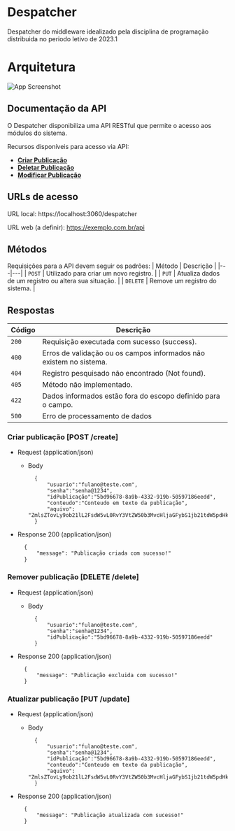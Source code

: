 
# Despatcher
Despatcher do middleware idealizado pela disciplina de programação distribuida no periodo letivo de 2023.1
#
# Arquitetura

![App Screenshot](https://cdn.discordapp.com/attachments/1110264962665943123/1110531478615502848/Captura_de_Tela_2023-05-23_as_08.35.19.png)

## Documentação da API

O Despatcher disponibiliza uma API RESTful que permite o acesso aos módulos do sistema.

Recursos disponíveis para acesso via API:

* [**Criar Publicação**](#reference/create)
* [**Deletar Publicação**](#reference/delete)
* [**Modificar Publicação**](#reference/update)


## URLs de acesso
URL local: https://localhost:3060/despatcher

URL web (a definir): https://exemplo.com.br/api


## Métodos
Requisições para a API devem seguir os padrões:
| Método | Descrição |
|---|---|
| `POST` | Utilizado para criar um novo registro. |
| `PUT` | Atualiza dados de um registro ou altera sua situação. |
| `DELETE` | Remove um registro do sistema. |


## Respostas

| Código | Descrição |
|---|---|
| `200` | Requisição executada com sucesso (success).|
| `400` | Erros de validação ou os campos informados não existem no sistema.|
| `404` | Registro pesquisado não encontrado (Not found).|
| `405` | Método não implementado.|
| `422` | Dados informados estão fora do escopo definido para o campo.|
| `500` | Erro de processamento de dados

### Criar publicação [POST /create]

+ Request (application/json)
    + Body

            {
                "usuario":"fulano@teste.com",
                "senha":"senha@1234",
                "idPublicação":"5bd96678-8a9b-4332-919b-50597186eedd",
                "conteudo":"Conteudo em texto da publicação",
                "aquivo": "ZmlsZTovLy9ob21lL2FsdW5vL0RvY3VtZW50b3MvcHljaGFybS1jb21tdW5pdHktMjAyMy4xLjIvYmluL3Jlc3RhcnQucHkK"
            }

+ Response 200 (application/json)

        {
            "message": "Publicação criada com sucesso!"
        }
### Remover publicação [DELETE /delete]

+ Request (application/json)
    + Body

            {
                "usuario":"fulano@teste.com",
                "senha":"senha@1234",
                "idPublicação":"5bd96678-8a9b-4332-919b-50597186eedd"
            }

+ Response 200 (application/json)

        {
            "message": "Publicação excluida com sucesso!"
        }

### Atualizar publicação [PUT /update]

+ Request (application/json)
    + Body

            {
                "usuario":"fulano@teste.com",
                "senha":"senha@1234",
                "idPublicação":"5bd96678-8a9b-4332-919b-50597186eedd",
                "conteudo":"Conteudo em texto da publicação",
                "aquivo": "ZmlsZTovLy9ob21lL2FsdW5vL0RvY3VtZW50b3MvcHljaGFybS1jb21tdW5pdHktMjAyMy4xLjIvYmluL3Jlc3RhcnQucHkK"
            }

+ Response 200 (application/json)

        {
            "message": "Publicação atualizada com sucesso!"
        }
